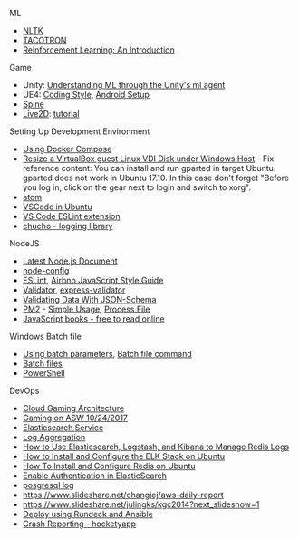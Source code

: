ML
* [NLTK](http://www.nltk.org/)
* [TACOTRON](https://arxiv.org/pdf/1703.10135.pdf)
* [Reinforcement Learning: An Introduction](http://incompleteideas.net/sutton/book/bookdraft2017june.pdf)

Game
* Unity: [Understanding ML through the Unity's ml agent](https://docs.google.com/presentation/d/e/2PACX-1vRloM3dMgWk55xAU-0nctVsxQIE2zqt6eANo0x8fqTcrlkvzkymB5R-kOIypL3QnDid1rqF0yl4kBmV/pub?start=false&loop=false&delayms=3000)
* UE4: [Coding Style](https://docs.unrealengine.com/latest/INT/Programming/Development/CodingStandard/index.html), [Android Setup](https://docs.unrealengine.com/latest/INT/Platforms/Android/GettingStarted/1/index.html)
* [Spine](http://esotericsoftware.com/)
* [Live2D](http://www.live2d.com/ja/): [tutorial](http://sites.cybernoids.jp/cubism2_kr/)

Setting Up Development Environment
* [Using Docker Compose](http://raccoonyy.github.io/docker-usages-for-dev-environment-setup/)
* [Resize a VirtualBox guest Linux VDI Disk under Windows Host](http://derekmolloy.ie/resize-a-virtualbox-disk/) - Fix reference content: You can install and run gparted in target Ubuntu. gparted does not work in Ubuntu 17.10. In this case don't forget "Before you log in, click on the gear next to login and switch to xorg".
* [atom](https://atom.io/)
* [VSCode in Ubuntu](https://code.visualstudio.com/docs/setup/linux)
* [VS Code ESLint extension](https://marketplace.visualstudio.com/items?itemName=dbaeumer.vscode-eslint)
* [chucho - logging library](https://github.com/mexicowilly/Chucho/wiki)

NodeJS
* [Latest Node.js Document](https://nodejs.org/api/)
* [node-config](https://www.npmjs.com/package/config)
* [ESLint](https://eslint.org/docs/user-guide/getting-started), [Airbnb JavaScript Style Guide](https://github.com/airbnb/javascript)
* [Validator](https://github.com/chriso/validator.js), [express-validator](https://github.com/ctavan/express-validator)
* [Validating Data With JSON-Schema](https://code.tutsplus.com/series/validating-data-with-json-schema--cms-966)
* [PM2](http://pm2.keymetrics.io/) - [Simple Usage](https://cheese10yun.github.io/PM2/), [Process File](http://pm2.keymetrics.io/docs/usage/application-declaration/)
* [JavaScript books - free to read online](http://exploringjs.com/)

Windows Batch file
* [Using batch parameters](https://www.microsoft.com/resources/documentation/windows/xp/all/proddocs/en-us/percent.mspx?mfr=true), [Batch file command](https://academic.evergreen.edu/projects/biophysics/technotes/program/batch.htm)
* [Batch files](http://www.robvanderwoude.com/batchfiles.php)
* [PowerShell](http://www.robvanderwoude.com/powershell.php)

DevOps
* [Cloud Gaming Architecture](https://s3-eu-west-1.amazonaws.com/aws-de-media/images/_Berlin_Loft_Slides/cloud_gaming_architectures.pdf)
* [Gaming on ASW 10/24/2017](https://github.com/goopymoon/goopymoon.github.io/blob/master/Docs/GamingOnAWS2017)
* [Elasticsearch Service](http://docs.aws.amazon.com/ko_kr/elasticsearch-service/latest/developerguide/aes-dg.pdf)
* [Log Aggregation](https://logz.io/blog/kafka-vs-redis/) 
* [How to Use Elasticsearch, Logstash, and Kibana to Manage Redis Logs](https://qbox.io/blog/redis-logs-elasticsearch-logstash-kibana)
* [How to Install and Configure the ELK Stack on Ubuntu](http://blog.daum.net/utpark0/14)
* [How To Install and Configure Redis on Ubuntu](https://www.digitalocean.com/community/tutorials/how-to-install-and-configure-redis-on-ubuntu-16-04)
* [Enable Authentication in ElasticSearch](http://blog.raffaeu.com/archive/2016/02/17/enable-authentication-in-elasticsearch.aspx)
* [posgresql log](https://blog.2ndquadrant.com/redislog-integrating-postgresql-with-logstash-for-devops-real-time-monitoring/)
* https://www.slideshare.net/changjej/aws-daily-report
* https://www.slideshare.net/julingks/kgc2014?next_slideshow=1
* [Deploy using Rundeck and Ansible](https://gitlab.com/alandie/Rundeck-Ansible-AWS/tree/master/Rundeck-Ansible-AWS)
* [Crash Reporting - hocketyapp](https://hockeyapp.net/)

